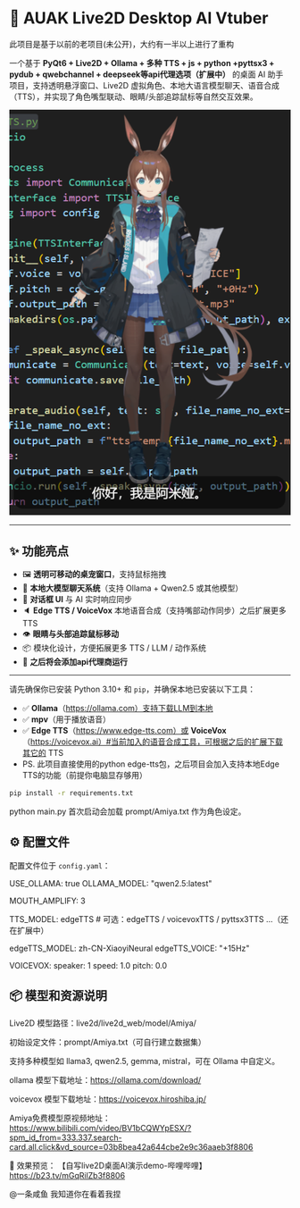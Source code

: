 # 🐾 AUAK Live2D Desktop AI Vtuber
此项目是基于以前的老项目(未公开)，大约有一半以上进行了重构

一个基于 **PyQt6 + Live2D + Ollama + 多种 TTS + js + python +pyttsx3 + pydub + qwebchannel + deepseek等api代理选项（扩展中）** 的桌面 AI 助手项目，支持透明悬浮窗口、Live2D 虚拟角色、本地大语言模型聊天、语音合成（TTS），并实现了角色嘴型联动、眼睛/头部追踪鼠标等自然交互效果。

![screenshot](./screenshots/demo.png)

---

## ✨ 功能亮点

- 🖼️ **透明可移动的桌宠窗口**，支持鼠标拖拽
- 🧠 **本地大模型聊天系统**（支持 Ollama + Qwen2.5 或其他模型）
- 💬 **对话框 UI** 与 AI 实时响应同步
- 🔈 **Edge TTS / VoiceVox** 本地语音合成（支持嘴部动作同步）之后扩展更多 TTS 
- 👁️ **眼睛与头部追踪鼠标移动**
- 📦 模块化设计，方便拓展更多 TTS / LLM / 动作系统
- 🎨 **之后将会添加api代理商运行**
---

请先确保你已安装 Python 3.10+ 和 `pip`，并确保本地已安装以下工具：

- ✅ **Ollama**（https://ollama.com）支持下载LLM到本地
- ✅ **mpv**（用于播放语音）
- ✅ **Edge TTS**（https://www.edge-tts.com）或 **VoiceVox**（https://voicevox.ai）#当前加入的语音合成工具，可根据之后的扩展下载其它的 TTS
- PS. 此项目直接使用的python edge-tts包，之后项目会加入支持本地Edge TTS的功能（前提你电脑显存够用）

```bash
pip install -r requirements.txt
```
python main.py
首次启动会加载 prompt/Amiya.txt 作为角色设定。


## ⚙️ 配置文件

配置文件位于 `config.yaml`：

USE_OLLAMA: true
OLLAMA_MODEL: "qwen2.5:latest"

MOUTH_AMPLIFY: 3

TTS_MODEL: edgeTTS     # 可选：edgeTTS / voicevoxTTS / pyttsx3TTS ...（还在扩展中）

edgeTTS_MODEL: zh-CN-XiaoyiNeural
edgeTTS_VOICE: "+15Hz"

VOICEVOX:
  speaker: 1
  speed: 1.0
  pitch: 0.0

## 📦 模型和资源说明
Live2D 模型路径：live2d/live2d_web/model/Amiya/

初始设定文件：prompt/Amiya.txt（可自行建立数据集）

支持多种模型如 llama3, qwen2.5, gemma, mistral，可在 Ollama 中自定义。

ollama 模型下载地址：https://ollama.com/download/

voicevox 模型下载地址：https://voicevox.hiroshiba.jp/

Amiya免费模型原视频地址：https://www.bilibili.com/video/BV1bCQWYpESX/?spm_id_from=333.337.search-card.all.click&vd_source=03b8bea42a644cbe2e9c36aaeb3f8806

📸 效果预览：
【自写live2D桌面AI演示demo-哔哩哔哩】 https://b23.tv/mGqRilZb3f8806

@一条咸鱼 我知道你在看着我捏


